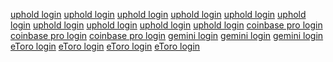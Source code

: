 <a href="https://upholdlogonusa.mobirisesite.com/">uphold login</a>
<a href="https://upholdl0ginoffical.mobirisesite.com/">uphold login</a>
<a href="https://orgupholdloginn.webflow.io/">uphold login</a>
<a href="https://uphold-login-bitcoin-cryptocurrency.webflow.io/">uphold login</a>
<a href="https://uphold.mykademy.com/">uphold login</a>
<a href="https://upholddlogo.mobirisesite.com/">uphold login</a>
<a href="https://upholdmylogoin.mobirisesite.com/">uphold login</a>
<a href="https://myupholdlogi.mobirisesite.com/">uphold login</a>
<a href="https://upholdlogbtc.mobirisesite.com/">uphold login</a>
<a href="https://usa-upholdlogi.mobirisesite.com/">uphold login</a>
<a href="https://cowinebasepro-logen.mobirisesite.com/">coinbase pro login</a>
<a href="https://cowinbaseprologi.mobirisesite.com/">coinbase pro login</a>
<a href="https://coinbaseprulogi.mobirisesite.com/">coinbase pro login</a>
<a href="https://geminilogoin.mobirisesite.com/">gemini login</a>
<a href="https://geminilogi.mykademy.com/">gemini login</a>
<a href="https://geminilogius.mobirisesite.com/">gemini login</a>
<a href="https://etoro-log-eu.mobirisesite.com/">eToro login</a>
<a href="https://etoro-mylogin.yolasite.com/">eToro login</a>
<a href="https://etorol0gin.mobirisesite.com/">eToro login</a>
<a href="https://etoro-login-eu.mystrikingly.com/">eToro login</a>
